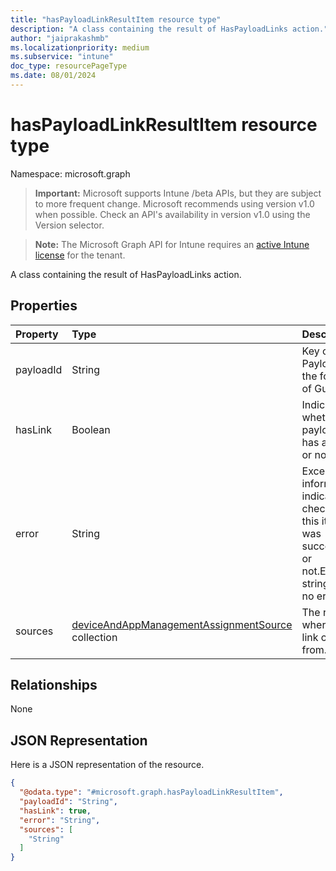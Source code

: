 ```yaml
---
title: "hasPayloadLinkResultItem resource type"
description: "A class containing the result of HasPayloadLinks action."
author: "jaiprakashmb"
ms.localizationpriority: medium
ms.subservice: "intune"
doc_type: resourcePageType
ms.date: 08/01/2024
---
```


# hasPayloadLinkResultItem resource type

Namespace: microsoft.graph

> **Important:** Microsoft supports Intune /beta APIs, but they are subject to more frequent change. Microsoft recommends using version v1.0 when possible. Check an API's availability in version v1.0 using the Version selector.

> **Note:** The Microsoft Graph API for Intune requires an [active Intune license](https://go.microsoft.com/fwlink/?linkid=839381) for the tenant.

A class containing the result of HasPayloadLinks action.

## Properties
|Property|Type|Description|
|:---|:---|:---|
|payloadId|String|Key of the Payload, In the format of Guid.|
|hasLink|Boolean|Indicate whether a payload has any link or not.|
|error|String|Exception information indicates if check for this item was successful or not.Empty string for no error.|
|sources|[deviceAndAppManagementAssignmentSource](../resources/intune-shared-deviceandappmanagementassignmentsource.md) collection|The reason where the link comes from.|

## Relationships
None

## JSON Representation
Here is a JSON representation of the resource.
<!-- {
  "blockType": "resource",
  "@odata.type": "microsoft.graph.hasPayloadLinkResultItem"
}
-->
``` json
{
  "@odata.type": "#microsoft.graph.hasPayloadLinkResultItem",
  "payloadId": "String",
  "hasLink": true,
  "error": "String",
  "sources": [
    "String"
  ]
}
```